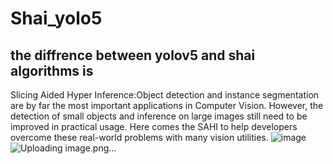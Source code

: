 # Shai_yolo5
## the diffrence between yolov5 and shai algorithms is 
Slicing Aided Hyper Inference:Object detection and instance segmentation are by far the most important applications in Computer Vision. However, the detection of small objects and inference on large images still need to be improved in practical usage. Here comes the SAHI to help developers overcome these real-world problems with many vision utilities.
![image](https://github.com/MohamedElzoka/Shai_yolo5/assets/85451224/a49d6c83-af0f-43b4-a9e0-1ec42fc892f3)
![Uploading image.png…]()
